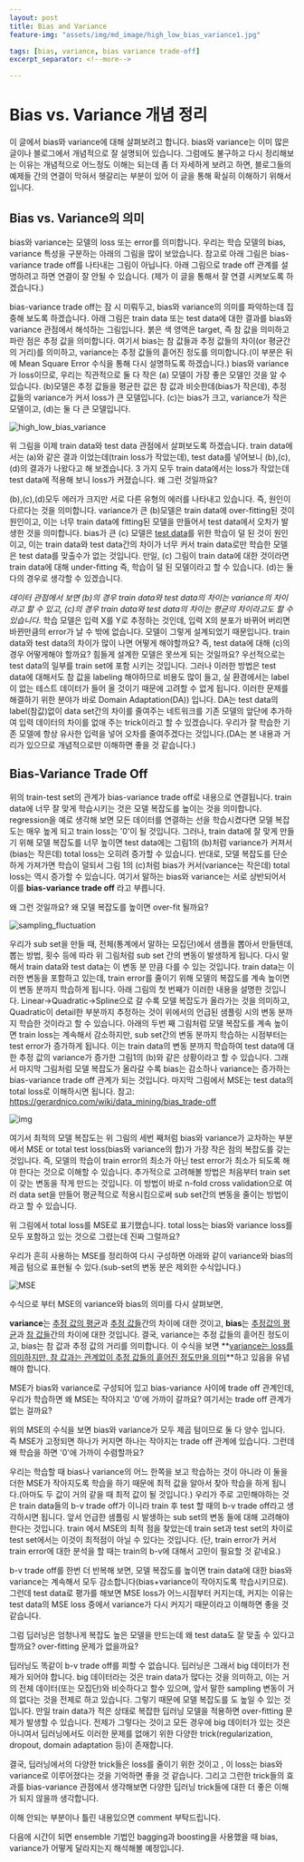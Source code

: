 ```yaml
---
layout: post
title: Bias and Variance
feature-img: "assets/img/md_image/high_low_bias_variance1.jpg"

tags: [bias, variance, bias variance trade-off]
excerpt_separator: <!--more-->

---
```


# Bias vs. Variance 개념 정리

이 글에서 bias와 variance에 대해 살펴보려고 합니다. bias와 variance는 이미 많은 글이나 블로그에서 개념적으로 잘 설명되어 있습니다. 그럼에도 불구하고 다시 정리해보는 이유는 개념적으로 어느정도 이해는 되는데 좀 더 자세하게 보려고 하면, 블로그들의 예제들 간의 연결이 막혀서 헷갈리는 부분이 있어 이 글을 통해 확실히 이해하기 위해서 입니다.<!--more-->

## Bias vs. Variance의 의미

bias와 variance는 모델의 loss 또는 error를 의미합니다. 우리는 학습 모델의 bias, variance 특성을 구분하는 아래의 그림을 많이 보았습니다. 참고로 아래 그림은 bias-variance trade off를 나타내는 그림이 아닙니다. 아래 그림으로 trade off 관계를 설명하려고 하면 연결이 잘 안될 수 있습니다. (제가 이 글을 통해서 잘 연결 시켜보도록 하겠습니다.)

bias-variance trade off는 잠 시 미뤄두고, bias와 variance의 의미를 파악하는데 집중해 보도록 하겠습니다. 아래 그림은 train data 또는 test data에 대한 결과를 bias와 variance 관점에서 해석하는 그림입니다. 붉은 색 영역은 target, 즉 참 값을 의미하고 파란 점은 추정 값을 의미합니다. 여기서 bias는 참 값들과 추정 값들의 차이(or 평균간의 거리)를 의미하고, variance는 추정 값들의 흩어진 정도를 의미합니다.(이 부분은 뒤에 Mean Square Error 수식을 통해 다시 설명하도록 하겠습니다.) bias와 variance가 loss이므로, 우리는 직관적으로  둘 다 작은 (a) 모델이 가장 좋은 모델인 것을 알 수 있습니다. (b)모델은 추정 값들을 평균한 값은 참 값과 비슷한데(bias가 작은데), 추정 값들의 variance가 커서 loss가 큰 모델입니다.  (c)는 bias가 크고, variance가 작은 모델이고, (d)는 둘 다 큰 모델입니다. 

![high_low_bias_variance](assets/img/md_image/high_low_bias_variance1.jpg)

위 그림을 이제 train data와 test data 관점에서 살펴보도록 하겠습니다. train data에서는 (a)와 같은 결과 이었는데(train loss가 작았는데), test data를 넣어보니 (b),(c),(d)의 결과가 나왔다고 해 보겠습니다. 3 가지 모두 train data에서는 loss가 작았는데 test data에 적용해 보니 loss가 커졌습니다. 왜 그런 것일까요?

(b),(c),(d)모두 에러가 크지만 서로 다른 유형의 에러를 나타내고 있습니다. 즉, 원인이 다르다는 것을 의미합니다. variance가 큰 (b)모델은 train data에 over-fitting된 것이 원인이고, 이는 너무 train data에 fitting된 모델을 만들어서 test data에서 오차가 발생한 것을 의미합니다. bias가 큰 (c) 모델은 <u>test data</u>를 위한 학습이 덜 된 것이 원인이고, 이는 train data와 test data간의 차이가 너무 커서 train data로만 학습한 모델은 test data를 맞출수가 없는 것입니다. 만일, (c) 그림이 train data에 대한 것이라면 train data에 대해 under-fitting 즉, 학습이 덜 된 모델이라고 할 수 있습니다. (d)는 둘 다의 경우로 생각할 수 있겠습니다.

*데이터 관점에서 보면 (b)의 경우 train data와 test data의 차이는 variance의 차이라고 할 수 있고,  (c)의 경우 train data와 test data의 차이는 평균의 차이라고도 할 수 있습니다*. 학습 모델은 입력 X를 Y로 추정하는 것인데, 입력 X의 분포가 바뀌어 버리면 바뀐만큼의 error가 날 수 밖에 없습니다. 모델이 그렇게 설계되었기 때문입니다. train data와 test data의 차이가 많이 나면 어떻게 해야할까요? 즉, test data에 대해 (c)의 경우 어떻게해야 할까요? 힘들게 설계한 모델은 못쓰게 되는 것일까요? 우선적으로는 test data의 일부를 train set에 포함 시키는 것입니다. 그러나 이러한 방법은 test data에 대해서도 참 값을 labeling 해야하므로 비용도 많이 들고, 실 환경에서는 label이 없는 테스트 데이터가 들어 올 것이기 때문에 고려할 수 없게 됩니다. 이러한 문제를 해결하기 위한 분야가 바로 Domain Adaptation(DA)) 입니다. DA는 test data의 label(참값)없이 data set간의 차이를 줄여주는 네트워크를 기존 모델의 앞단에 추가하여 입력 데이터의 차이를 없애 주는 trick이라고 할 수 있겠습니다. 우리가 잘 학습한 기존 모델에 항상 유사한 입력을 넣어 오차를 줄여주겠다는 것입니다.(DA는 본 내용과 거리가 있으므로 개념적으로만 이해하면 좋을 것 같습니다.)

## Bias-Variance Trade Off

위의 train-test set의 관계가 bias-variance trade off로 내용으로 연결됩니다. train data에 너무 잘 맞게 학습시키는 것은 모델 복잡도를 높이는 것을 의미합니다. regression을 예로 생각해 보면 모든 데이터를 연결하는 선을 학습시켰다면 모델 복잡도는 매우 높게 되고 train loss는 '0'이 될 것입니다. 그러나, train data에 잘 맞게 만들기 위해 모델 복잡도를 너무 높이면 test data에는 그림1의 (b)처럼 variance가 커져서(bias는 작은데) total loss는 오히려 증가할 수 있습니다. 반대로, 모델 복잡도를 단순하게 가져가면 학습이 덜되서 그림 1의 (c)처럼 bias가 커서(variance는 작은데) total loss는 역시 증가할 수 있습니다. 여기서 말하는 bias와 variance는 서로 상반되어서 이를 **bias-variance trade off** 라고 부릅니다.

왜 그런 것일까요? 왜 모델 복잡도를 높이면 over-fit 될까요?

![sampling_fluctuation](assets/img/md_image/sampling_fluctuation1.jpg)



우리가 sub set을 만들 때, 전체(통계에서 말하는 모집단)에서 샘플을 뽑아서 만들텐데, 뽑는 방법, 횟수 등에 따라 위 그림처럼 sub set 간의 변동이 발생하게 됩니다. 다시 말해서 train data와 test data는 이 변동 분 만큼 다를 수 있는 것입니다. train data는 이러한 변동을 포함하고 있는데, train error를 줄이기 위해 모델의 복잡도를 계속 높이면 이 변동 분까지 학습하게 됩니다. 아래 그림의 첫 번째가 이러한 내용을 설명한 것입니다. Linear->Quadratic->Spline으로 갈 수록 모델 복잡도가 올라가는 것을 의미하고, Quadratic이 detail한 부분까지 추정하는 것이 위에서의 언급된 샘플링 시의 변동 분까지 학습한 것이라고 할 수 있습니다. 아래의 두번 째 그림처럼 모델 복잡도를 계속 높이면 train loss는 계속해서 감소하지만, sub set간의 변동 분까지 학습하는 시점부터는 test error가 증가하게 됩니다. 이는 train data의 변동 분까지 학습하여 test data에 대한 추정 값의 variance가 증가한 그림1의 (b)와 같은 상황이라고 할 수 있습니다. 그래서 마지막 그림처럼 모델 복잡도가 올라갈 수록 bias는 감소하나 variance는 증가하는 bias-variance trade off 관계가 되는 것입니다. 마지막 그림에서 MSE는 test data의 total loss로 이해하시면 됩니다. 참고: https://gerardnico.com/wiki/data_mining/bias_trade-off

![img](https://gerardnico.com/wiki/_media/data_mining/bias-variance_trade-off_1.jpg)

여기서 최적의 모델 복잡도는 위 그림의 세번 째처럼 bias와 variance가 교차하는 부분에서 MSE or total test loss(bias와 variance의 합)가 가장 작은 점의 복잡도를 갖는 것입니다. 즉, 모델의 학습이 train error의 최소가 아닌 test error가 최소가 되도록 해야 한다는 것으로 이해할 수 있습니다. 추가적으로 고려해볼 방법은 처음부터 train set이 갖는 변동을 작게 만드는 것입니다. 이 방법이 바로 n-fold cross validation으로 여러 data set을 만들어 평균적으로 적용시킴으로써 sub set간의 변동을 줄이는 방법이라고 할 수 있습니다. 

위 그림에서 total loss를 MSE로 표기했습니다. total loss는 bias와 variance loss를 모두 포함하고 있는 것으로 그렸는데 진짜 그럴까요?

우리가 흔히 사용하는 MSE를 정리하여 다시 구성하면 아래와 같이 variance와 bias의 제곱 텀으로 표현될 수 있다.(sub-set의 변동 분은 제외한 수식입니다.)

![MSE](assets/img/md_image/MSE.jpg)

수식으로 부터 MSE의 variance와 bias의 의미를 다시 살펴보면,

**variance**는 <u>추정 값의 평균</u>과 <u>추정 값들</u>간의 차이에 대한 것이고, **bias**는 <u>추정값의 평균</u>과 <u>참 값들</u>간의 차이에 대한 것입니다.  결국, variance는 추정 값들의 흩어진 정도이고, bias는 참 값과 추정 값의 거리를 의미합니다. 이 수식을 보면 **<u>variance는 loss를 의미하지만, 참 값과는 관계없이 추정 값들의 흩어진 정도만을 의미</u>**하고 있음을 유념해야 합니다.

MSE가 bias와 variance로 구성되어 있고 bias-variance 사이에 trade off 관계인데, 우리가 학습하면 왜 MSE는 작아지고 '0'에 가까이 갈까요? 여기서는 trade off 관계가 없는 걸까요?

위의 MSE의 수식을 보면 bias와 variance가 모두 제곱 텀이므로 둘 다 양수 입니다. 즉 MSE가 고정되면 하나가 커지면 하나는 작아지는 trade off 관계에 있습니다. 그런데 왜 학습을 하면 '0'에 가까이 수렴할까요?

우리는 학습할 때 bias나 variance의 어느 한쪽을 보고 학습하는 것이 아니라 이 둘을 더한 MSE가 작아지도록 학습을 하기 때문에 최적 값을 알아서 찾아 학습을 하게 됩니다.(아마도 두 값이 거의 같을 때 최적 값이 될 것입니다.) 우리가 주로 고민해야하는 것은 train data들의 b-v trade off가 이니라 train 후 test 할 때의 b-v trade off라고 생각하시면 됩니다. 앞서 언급한 샘플링 시 발생하는 sub set의 변동 들에 대해 고려해야 한다는 것입니다.  train 에서 MSE의 최적 점을 찾았는데 train set과 test set의 차이로 test set에서는 이것이 최적점이 아닐 수 있다는 것입니다. (단, train error가 커서 train error에 대한 분석을 할 때는 train의 b-v에 대해서 고민이 필요할 것 같네요.)

b-v trade off를 한번 더 반복해 보면, 모델 복잡도를 높이면 train data에 대한 bias와 variance는 계속해서 모두 감소합니다(bias+variance이 작아지도록 학습시키므로). 그런데 test data로 평가를 해보면 MSE loss가 어느시점부터 커지는데, 커지는 이유는 test data의 MSE loss 중에서 variance가 다시 커지기 때문이라고 이해하면 좋을 것 같습니다. 

그럼 딥러닝은 엄청나게 복잡도 높은 모델을 만드는데 왜 test data도 잘 맞출 수 있다고 할까요? over-fitting 문제가 없을까요?

딥러닝도 똑같이 b-v trade off를 피할 수 없습니다. 딥러닝은 그래서 big 데이터가 전제가 되어야 합니다. big 데이터라는 것은 train data가 많다는 것을 의미하고, 이는 거의 전체 데이터(또는 모집단)와 비슷하다고 할수 있으며, 앞서 말한 sampling 변동이 거의 없다는 것을 전제로 하고 있습니다. 그렇기 때문에 모델 복잡도를 도 높일 수 있는 것입니다. 만일 train data가 적은 상태로 복잡한 딥러닝 모델을 적용하면 over-fitting 문제가 발생할 수 있습니다.  전제가 그렇다는 것이고 모든 경우에 big 데이터가 있는 것은 아니여서 딥러닝에서도 이러한 문제를 없애기 위한 다양한 trick(regularization, dropout, domain adaptation 등)이 존재합니다. 

 결국, 딥러닝에서의 다양한 trick들은 loss를 줄이기 위한 것이고 , 이 loss는 bias와 variance로 이루어졌다는 것을 기억하면 좋을 것 같습니다. 그리고 그런한 trick들의 효과를 bias-variance 관점에서 생각해보면 다양한 딥러닝 trick들에 대한 더 좋은 이해가 되지 않을까 생각합니다.

이해 안되는 부분이나 틀린 내용있으면 comment 부탁드립니다.

다음에 시간이 되면 ensemble 기법인 bagging과 boosting을 사용했을 때 bias, variance가 어떻게 달라지는지 해석해볼 예정입니다.

